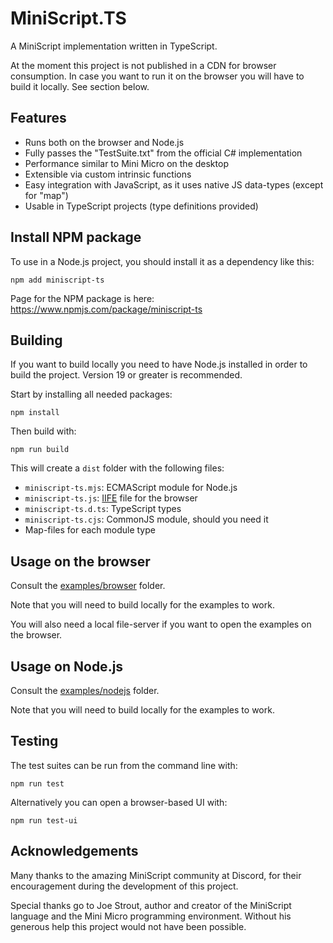 
# MiniScript.TS

A MiniScript implementation written in TypeScript.

At the moment this project is not published in a CDN for browser consumption. In case you want to run it on the browser you will have to build it locally. See section below.

## Features

* Runs both on the browser and Node.js
* Fully passes the "TestSuite.txt" from the official C# implementation
* Performance similar to Mini Micro on the desktop
* Extensible via custom intrinsic functions
* Easy integration with JavaScript, as it uses native JS data-types (except for "map")
* Usable in TypeScript projects (type definitions provided)

## Install NPM package

To use in a Node.js project, you should install it as a dependency like this:

```
npm add miniscript-ts
```

Page for the NPM package is here: https://www.npmjs.com/package/miniscript-ts

## Building

If you want to build locally you need to have Node.js installed in order to build the project. Version 19 or greater is recommended.

Start by installing all needed packages:

```
npm install
```

Then build with:

```
npm run build
```

This will create a `dist` folder with the following files:

* `miniscript-ts.mjs`: ECMAScript module for Node.js
* `miniscript-ts.js`: [IIFE](https://developer.mozilla.org/en-US/docs/Glossary/IIFE#the_module_pattern) file for the browser
* `miniscript-ts.d.ts`: TypeScript types
* `miniscript-ts.cjs`: CommonJS module, should you need it
* Map-files for each module type

## Usage on the browser

Consult the [examples/browser](examples/browser/) folder.

Note that you will need to build locally for the examples to work.

You will also need a local file-server if you want to open the examples on the browser.

## Usage on Node.js

Consult the [examples/nodejs](examples/browser/) folder.

Note that you will need to build locally for the examples to work.

## Testing

The test suites can be run from the command line with:

```
npm run test
```

Alternatively you can open a browser-based UI with:

```
npm run test-ui
```

## Acknowledgements

Many thanks to the amazing MiniScript community at Discord, for their encouragement during the development of this project.

Special thanks go to Joe Strout, author and creator of the MiniScript language and the Mini Micro programming environment. Without his generous help this project would not have been possible.
